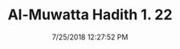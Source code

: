 ---
title        : "Al-Muwatta Hadith 1. 22"
date         : 7/25/2018 12:27:52 PM
draft        : false
type         : "hadith"
layout       : "hadith"
BookCode     : "AMH"
VolumeNumber : "1"
HadithNumber : "22"
categories  :  []
---